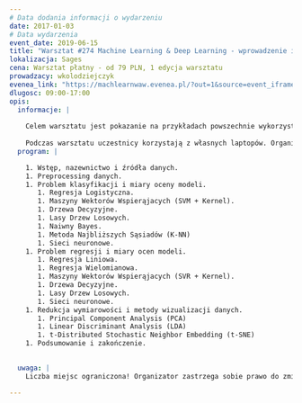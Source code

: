 ```yaml
---
# Data dodania informacji o wydarzeniu
date: 2017-01-03
# Data wydarzenia
event_date: 2019-06-15
title: "Warsztat #274 Machine Learning & Deep Learning - wprowadzenie i przegląd algorytmów"
lokalizacja: Sages
cena: Warsztat płatny - od 79 PLN, 1 edycja warsztatu
prowadzacy: wkolodziejczyk
evenea_link: "https://machlearnwaw.evenea.pl/?out=1&source=event_iframe"
dlugosc: 09:00-17:00
opis:
  informacje: |
    
    Celem warsztatu jest pokazanie na przykładach powszechnie wykorzystywanych rozwiązań w branży ML/AI. Każdy z omawianych algorytmów zostanie zaprezentowany od strony teoretycznej oraz implementacyjnej. Stack technologiczny: Python 3.X, numpy, pandas, matplotlib, scikit-learn, TensorFlow, Keras.
    
    Podczas warsztatu uczestnicy korzystają z własnych laptopów. Organizator zapewnia kawę herbatę oraz pizzę w porze lunchowej.
  program: |

    1. Wstęp, nazewnictwo i źródła danych.
    1. Preprocessing danych.
    1. Problem klasyfikacji i miary oceny modeli.
       1. Regresja Logistyczna.
       1. Maszyny Wektorów Wspierąjacych (SVM + Kernel).
       1. Drzewa Decyzyjne.
       1. Lasy Drzew Losowych.
       1. Naiwny Bayes.
       1. Metoda Najbliższych Sąsiadów (K-NN)
       1. Sieci neuronowe.
    1. Problem regresji i miary ocen modeli.
       1. Regresja Liniowa.
       1. Regresja Wielomianowa.
       1. Maszyny Wektorów Wspierąjacych (SVR + Kernel).
       1. Drzewa Decyzyjne.
       1. Lasy Drzew Losowych.
       1. Sieci neuronowe.
    1. Redukcja wymiarowości i metody wizualizacji danych.
       1. Principal Component Analysis (PCA)
       1. Linear Discriminant Analysis (LDA)
       1. t-Distributed Stochastic Neighbor Embedding (t-SNE)
    1. Podsumowanie i zakończenie.
 

  uwaga: |
    Liczba miejsc ograniczona! Organizator zastrzega sobie prawo do zmiany lokalizacji wydarzenia oraz jego odwołania w przypadku niezgłoszenia się minimalnej liczby uczestników.

---
```

